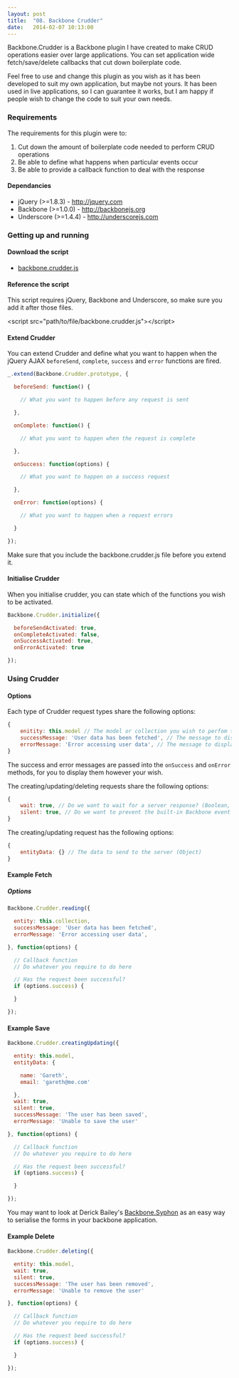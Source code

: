 ```yaml
---
layout: post
title:  "08. Backbone Crudder"
date:   2014-02-07 10:13:00
---
```


Backbone.Crudder is a Backbone plugin I have created to make CRUD operations easier over large applications. You can set application wide fetch/save/delete callbacks that cut down boilerplate code.

Feel free to use and change this plugin as you wish as it has been developed to suit my own application, but maybe not yours. It has been used in live applications, so I can guarantee it works, but I am happy if people wish to change the code to suit your own needs.

### Requirements

The requirements for this plugin were to:

1. Cut down the amount of boilerplate code needed to perform CRUD operations
2. Be able to define what happens when particular events occur
3. Be able to provide a callback function to deal with the response

#### Dependancies

* jQuery (>=1.8.3) - http://jquery.com
* Backbone (>=1.0.0) - http://backbonejs.org
* Underscore (>=1.4.4) - http://underscorejs.com

### Getting up and running

#### Download the script

* [backbone.crudder.js](https://raw.github.com/garethadavies/backbone.crudder/master/backbone.crudder.js)

#### Reference the script

This script requires jQuery, Backbone and Underscore, so make sure you add it after those files.

&lt;script src=&quot;path/to/file/backbone.crudder.js&quot;&gt;&lt;/script&gt;

#### Extend Crudder
You can extend Crudder and define what you want to happen when the jQuery AJAX ```beforeSend```, ```complete```, ```success``` and ```error``` functions are fired.

```js
_.extend(Backbone.Crudder.prototype, {

  beforeSend: function() {

    // What you want to happen before any request is sent

  },

  onComplete: function() {

    // What you want to happen when the request is complete

  },

  onSuccess: function(options) {

    // What you want to happen on a success request

  },

  onError: function(options) {

    // What you want to happen when a request errors

  }

});
```

Make sure that you include the backbone.crudder.js file before you extend it.

#### Initialise Crudder
When you initialise crudder, you can state which of the functions you wish to be activated.

```js
Backbone.Crudder.initialize({

  beforeSendActivated: true,
  onCompleteActivated: false,
  onSuccessActivated: true,
  onErrorActivated: true

});
```

### Using Crudder

#### Options

Each type of Crudder request types share the following options:

```js
{
	enitity: this.model // The model or collection you wish to perfom the operation on {model or collection}
	successMessage: 'User data has been fetched', // The message to display on a successful request {String}
	errorMessage: 'Error accessing user data', // The message to display on a request error {String}
}
```

The success and error messages are passed into the ```onSuccess``` and ```onError``` methods, for you to display them however your wish.

The creating/updating/deleting requests share the following options:

```js
{
	wait: true, // Do we want to wait for a server response? (Boolean, Default: true)
	silent: true, // Do we want to prevent the built-in Backbone event from being triggered (Boolean, Default: false)
}
```

The creating/updating request has the following options:

```js
{
	entityData: {} // The data to send to the server (Object)
}
```

#### Example Fetch

##### Options

```js
Backbone.Crudder.reading({

  entity: this.collection,
  successMessage: 'User data has been fetched',
  errorMessage: 'Error accessing user data',

}, function(options) {

  // Callback function
  // Do whatever you require to do here

  // Has the request been successful?
  if (options.success) {

  }

});
```

#### Example Save

```js
Backbone.Crudder.creatingUpdating({

  entity: this.model,
  entityData: {

    name: 'Gareth',
    email: 'gareth@me.com'

  },
  wait: true,
  silent: true,
  successMessage: 'The user has been saved',
  errorMessage: 'Unable to save the user'

}, function(options) {

  // Callback function
  // Do whatever you require to do here

  // Has the request been successful?
  if (options.success) {

  }

});
```

You may want to look at Derick Bailey's [Backbone.Syphon](https://github.com/derickbailey/backbone.syphon) as an easy way to serialise the forms in your backbone application.

#### Example Delete

```js
Backbone.Crudder.deleting({

  entity: this.model,
  wait: true,
  silent: true,
  successMessage: 'The user has been removed',
  errorMessage: 'Unable to remove the user'

}, function(options) {

  // Callback function
  // Do whatever you require to do here

  // Has the request beed successful?
  if (options.success) {

  }

});
```